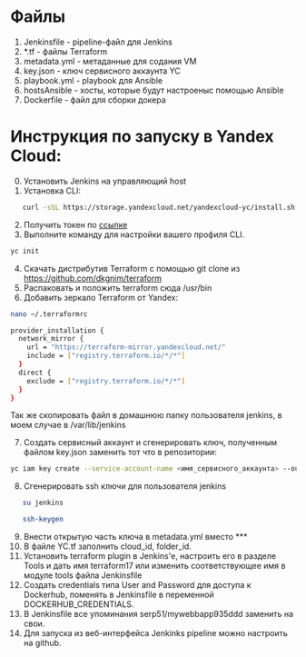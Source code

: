 # Файлы
1. Jenkinsfile - pipeline-файл для Jenkins
2. *.tf - файлы Terraform
3. metadata.yml - метаданные для содания VM
4. key.json - ключ сервисного аккаунта YC
5. playbook.yml - playbook для Ansible
6. hostsAnsible - хосты, которые будут настроеныс помощью Ansible
7. Dockerfile - файл для сборки докера

# Инструкция по запуску в Yandex Cloud:
0.  Установить Jenkins на управляющий host
1. Установка CLI:
```bash 
   curl -sSL https://storage.yandexcloud.net/yandexcloud-yc/install.sh | bash
```
2. Получить токен по [ссылке](https://oauth.yandex.ru/authorize?response_type=token&client_id=1a6990aa636648e9b2ef855fa7bec2fb)
3. Выполните команду для настройки вашего профиля CLI.

```bash
yc init 
```
4. Скачать дистрибутив Terraform с помощью git clone из https://github.com/dkgnim/terraform
5. Распаковать и положить terraform сюда /usr/bin
6. Добавить зеркало Terraform от Yandex: 
```bash
nano ~/.terraformrc
```
```bash
provider_installation {
  network_mirror {
    url = "https://terraform-mirror.yandexcloud.net/"
    include = ["registry.terraform.io/*/*"]
  }
  direct {
    exclude = ["registry.terraform.io/*/*"]
  }
}
```
Так же скопировать файл в домашнюю папку пользователя jenkins, в моем случае в /var/lib/jenkins

7.  Создать сервисный аккаунт и сгенерировать ключ, полученным файлом key.json заменить тот что в репозитории: 
```bash
yc iam key create --service-account-name <имя_сервисного_аккаунта> --output key.json
```
8.  Сгенерировать ssh ключи для пользователя jenkins 
```bash 
   su jenkins
```
```bash 
   ssh-keygen
```
9. Внести открытую часть ключа в metadata.yml вместо ***
10. В файле YC.tf заполнить cloud_id, folder_id.
11. Установить terraform plugin в Jenkins'e, настроить его в разделе Tools и дать имя terraform17 или изменить соответствующее имя в модуле tools файла Jenkinsfile 
12. Создать credentials типа User and Password для доступа к Dockerhub, поменять в Jenkinsfile в переменной DOCKERHUB_CREDENTIALS.
13. В Jenkinsfile все упоминания serp51/mywebbapp935ddd заменить на свои.
14. Для запуска из веб-интерфейса Jenkinks pipeline можно настроить на github.
